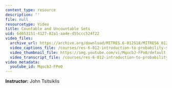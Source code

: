```yaml
---
content_type: resource
description: ''
file: null
resourcetype: Video
title: Countable and Uncountable Sets
uid: 6d653151-4127-82a1-aa4e-d55ccc524f22
video_files:
  archive_url: https://archive.org/download/MITRES.6-012S18/MITRES6_012S18_S01-08_300k.mp4
  video_captions_file: /courses/res-6-012-introduction-to-probability-spring-2018/fe6a388ba4225574b93d11c1d7fdc266_MqocbJ-FPo0.vtt
  video_thumbnail_file: https://img.youtube.com/vi/MqocbJ-FPo0/default.jpg
  video_transcript_file: /courses/res-6-012-introduction-to-probability-spring-2018/f02ad8d9ec48b80be9fa3dd31fc9c3e3_MqocbJ-FPo0.pdf
video_metadata:
  youtube_id: MqocbJ-FPo0
---
```


**Instructor:** John Tsitsiklis